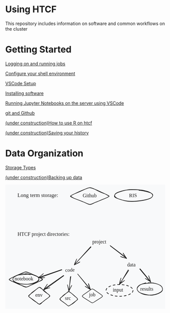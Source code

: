 # Using HTCF
This repository includes information on software and common workflows on the cluster

# <a name="documentslist"></a>Getting Started
[Logging on and running jobs](https://github.com/dbaldridge-lab/htcf/blob/main/htcf_access.md)  

[Configure your shell environment](ç)

[VSCode Setup](https://github.com/dbaldridge-lab/htcf/blob/main/vscode.md)  

[Installing software](https://github.com/dbaldridge-lab/htcf/blob/main/spack.md)

[Running Jupyter Notebooks on the server using VSCode](https://github.com/dbaldridge-lab/htcf/blob/main/jupyter_vscode.md)  

[git and Github](https://github.com/dbaldridge-lab/htcf/blob/main/version_control.md)

[(under construction)How to use R on htcf](https://github.com/dbaldridge-lab/htcf/blob/main/using_R.md)  

[(under construction)Saving your history](https://github.com/dbaldridge-lab/htcf/blob/main/save_history.md)

# <a name="documentslist"></a>Data Organization
[Storage Types](https://htcf.wustl.edu/docs/storage/)

[(under construction)Backing up data](https://github.com/dbaldridge-lab/htcf/blob/main/backups.md)  

<svg version="1.1" xmlns="http://www.w3.org/2000/svg" viewBox="0 0 635.055078125 492.2080729599859" width="635.055078125" height="492.2080729599859">
  <!-- svg-source:excalidraw -->
  
  <defs>
    <style class="style-fonts">
      @font-face {
        font-family: "Virgil";
        src: url("https://excalidraw.com/Virgil.woff2");
      }
      @font-face {
        font-family: "Cascadia";
        src: url("https://excalidraw.com/Cascadia.woff2");
      }
      @font-face {
        font-family: "Assistant";
        src: url("https://excalidraw.com/Assistant-Regular.woff2");
      }
    </style>
    
  </defs>
  <rect x="0" y="0" width="635.055078125" height="492.2080729599859" fill="#f8f9fa"></rect><g stroke-linecap="round"><g transform="translate(417.40942705223887 241.87545144689437) rotate(0 31.930853421931786 25.086370744904983)"><path d="M-1.18 -0.68 C9.7 7.48, 53.85 40.6, 64.61 49.26 M0.41 1.58 C11.24 9.83, 53.73 42.33, 64.05 50.33" stroke="#1e1e1e" stroke-width="2" fill="none"></path></g><g transform="translate(417.40942705223887 241.87545144689437) rotate(0 31.930853421931786 25.086370744904983)"><path d="M40.21 42.79 C45 46.12, 50.52 45.93, 64.05 50.33 M40.21 42.79 C49.17 45.25, 59.47 49.45, 64.05 50.33" stroke="#1e1e1e" stroke-width="2" fill="none"></path></g><g transform="translate(417.40942705223887 241.87545144689437) rotate(0 31.930853421931786 25.086370744904983)"><path d="M50.64 29.23 C52.89 35.82, 55.82 38.98, 64.05 50.33 M50.64 29.23 C55.55 36.97, 61.76 46.49, 64.05 50.33" stroke="#1e1e1e" stroke-width="2" fill="none"></path></g></g><mask></mask><g stroke-linecap="round"><g transform="translate(340.5934433155471 247.27001363122304) rotate(0 -33.678286890106136 35.35701168663652)"><path d="M0.06 -0.21 C-10.9 11.46, -55.08 57.65, -66.2 69.54 M-1.37 -1.36 C-12.34 10.45, -55.59 58.74, -66.55 70.45" stroke="#1e1e1e" stroke-width="2" fill="none"></path></g><g transform="translate(340.5934433155471 247.27001363122304) rotate(0 -33.678286890106136 35.35701168663652)"><path d="M-57.02 47.34 C-59.94 55.28, -64.03 60.48, -66.55 70.45 M-57.02 47.34 C-60.09 54.4, -62.62 63.32, -66.55 70.45" stroke="#1e1e1e" stroke-width="2" fill="none"></path></g><g transform="translate(340.5934433155471 247.27001363122304) rotate(0 -33.678286890106136 35.35701168663652)"><path d="M-44.39 58.87 C-50.55 63.81, -57.93 66.02, -66.55 70.45 M-44.39 58.87 C-51.59 62.03, -58.29 67.14, -66.55 70.45" stroke="#1e1e1e" stroke-width="2" fill="none"></path></g></g><mask></mask><g transform="translate(345.548046875 216.08385420998587) rotate(0 34.189964294433594 12.5)"><text x="0" y="17.52" font-family="Virgil, Segoe UI Emoji" font-size="20px" fill="#1e1e1e" text-anchor="start" style="white-space: pre;" direction="ltr" dominant-baseline="alphabetic">project</text></g><g transform="translate(484.047265625 306.0713542099859) rotate(0 24.67998504638672 12.5)"><text x="0" y="17.52" font-family="Virgil, Segoe UI Emoji" font-size="20px" fill="#1e1e1e" text-anchor="start" style="white-space: pre;" direction="ltr" dominant-baseline="alphabetic">data</text></g><g transform="translate(237.9517640468233 326.8194986815453) rotate(357.11562259858 21.63311004638672 12.455078125000012)"><text x="0" y="17.45703750000002" font-family="Virgil, Segoe UI Emoji" font-size="19.92812500000002px" fill="#1e1e1e" text-anchor="start" style="white-space: pre;" direction="ltr" dominant-baseline="alphabetic">code</text></g><g stroke-linecap="round"><g transform="translate(232.21381676780248 359.763168976958) rotate(0 -39.02272869640123 28.42557699151388)"><path d="M0.3 0.64 C-12.86 10.36, -65.16 47.92, -78.38 57.18 M-1.01 -0.08 C-14.4 9.38, -66.9 45.69, -79.5 55.22" stroke="#1e1e1e" stroke-width="2" fill="none"></path></g><g transform="translate(232.21381676780248 359.763168976958) rotate(0 -39.02272869640123 28.42557699151388)"><path d="M-65.41 34.57 C-69.44 41.21, -74.84 47.31, -79.5 55.22 M-65.41 34.57 C-67.98 38.58, -71.78 45.23, -79.5 55.22" stroke="#1e1e1e" stroke-width="2" fill="none"></path></g><g transform="translate(232.21381676780248 359.763168976958) rotate(0 -39.02272869640123 28.42557699151388)"><path d="M-55.43 48.45 C-62.78 50.31, -71.64 51.6, -79.5 55.22 M-55.43 48.45 C-60.45 49.08, -66.68 52.35, -79.5 55.22" stroke="#1e1e1e" stroke-width="2" fill="none"></path></g></g><mask></mask><g stroke-linecap="round"><g transform="translate(258.97498218918344 364.936430583271) rotate(0 -2.7587801570917065 28.928789938357436)"><path d="M-0.53 -0.29 C-1.56 9.23, -4.91 48.62, -5.72 58.21 M1.39 -1.49 C0.14 8.17, -5.53 46.32, -6.78 56.28" stroke="#1e1e1e" stroke-width="2" fill="none"></path></g><g transform="translate(258.97498218918344 364.936430583271) rotate(0 -2.7587801570917065 28.928789938357436)"><path d="M-12.03 31.83 C-10.53 39.79, -7.67 48.58, -6.78 56.28 M-12.03 31.83 C-10.95 37.8, -9.24 43.58, -6.78 56.28" stroke="#1e1e1e" stroke-width="2" fill="none"></path></g><g transform="translate(258.97498218918344 364.936430583271) rotate(0 -2.7587801570917065 28.928789938357436)"><path d="M4.91 34.18 C0.66 41.27, -2.22 49.26, -6.78 56.28 M4.91 34.18 C1.75 39.52, -0.79 44.72, -6.78 56.28" stroke="#1e1e1e" stroke-width="2" fill="none"></path></g></g><mask></mask><g stroke-linecap="round"><g transform="translate(288.1124126632413 354.9883907298034) rotate(0 24.64441437766986 30.012184865091236)"><path d="M-0.88 -1.11 C7.33 8.86, 39.88 49, 48.25 59.2 M0.86 0.92 C9.51 11.07, 42.47 50.22, 50.41 60.3" stroke="#1e1e1e" stroke-width="2" fill="none"></path></g><g transform="translate(288.1124126632413 354.9883907298034) rotate(0 24.64441437766986 30.012184865091236)"><path d="M28.91 47.54 C31.66 48.73, 36.79 53.24, 50.41 60.3 M28.91 47.54 C36.07 50.46, 41.05 55.67, 50.41 60.3" stroke="#1e1e1e" stroke-width="2" fill="none"></path></g><g transform="translate(288.1124126632413 354.9883907298034) rotate(0 24.64441437766986 30.012184865091236)"><path d="M42.14 36.71 C41.96 40.15, 44.23 47.01, 50.41 60.3 M42.14 36.71 C45.32 42.88, 46.29 51.38, 50.41 60.3" stroke="#1e1e1e" stroke-width="2" fill="none"></path></g></g><mask></mask><g transform="translate(119.10600401105012 426.36569283204585) rotate(0 15.369987487792969 12.5)"><text x="0" y="17.52" font-family="Virgil, Segoe UI Emoji" font-size="20px" fill="#1e1e1e" text-anchor="start" style="white-space: pre;" direction="ltr" dominant-baseline="alphabetic">env</text></g><g transform="translate(236.94960937500002 439.0908854599859) rotate(0 14.749984741210938 12.5)"><text x="0" y="17.52" font-family="Virgil, Segoe UI Emoji" font-size="20px" fill="#1e1e1e" text-anchor="start" style="white-space: pre;" direction="ltr" dominant-baseline="alphabetic">src</text></g><g transform="translate(332.652734375 424.5869792099859) rotate(0 13.899986267089844 12.5)"><text x="0" y="17.52" font-family="Virgil, Segoe UI Emoji" font-size="20px" fill="#1e1e1e" text-anchor="start" style="white-space: pre;" direction="ltr" dominant-baseline="alphabetic">job</text></g><g stroke-linecap="round"><g transform="translate(488.8745695422907 338.1496407690207) rotate(0 -17.751529063989224 28.699137970482575)"><path d="M-0.6 -0.96 C-6.33 8.86, -29.04 47.89, -34.8 57.8 M1.28 1.15 C-4.51 10.7, -29.21 46.62, -35.38 55.89" stroke="#1e1e1e" stroke-width="2" fill="none"></path></g><g transform="translate(488.8745695422907 338.1496407690207) rotate(0 -17.751529063989224 28.699137970482575)"><path d="M-29.29 31.64 C-32.74 39.23, -32.09 45.07, -35.38 55.89 M-29.29 31.64 C-32.27 40.42, -35.2 50.7, -35.38 55.89" stroke="#1e1e1e" stroke-width="2" fill="none"></path></g><g transform="translate(488.8745695422907 338.1496407690207) rotate(0 -17.751529063989224 28.699137970482575)"><path d="M-15.13 41.22 C-22.25 46.19, -25.37 49.49, -35.38 55.89 M-15.13 41.22 C-23.62 46.38, -32.12 52.88, -35.38 55.89" stroke="#1e1e1e" stroke-width="2" fill="none"></path></g></g><mask></mask><g stroke-linecap="round"><g transform="translate(533.8979875236905 332.68414767473837) rotate(0 21.672295300654724 26.801025142623764)"><path d="M-0.28 1.08 C6.9 10.2, 36.66 45.04, 43.95 53.84 M1.78 0.6 C8.77 9.42, 36.48 42.72, 43.32 51.84" stroke="#1e1e1e" stroke-width="2" fill="none"></path></g><g transform="translate(533.8979875236905 332.68414767473837) rotate(0 21.672295300654724 26.801025142623764)"><path d="M22.01 38.77 C31.7 44.73, 38.28 48.88, 43.32 51.84 M22.01 38.77 C28.76 42.17, 35.97 46.93, 43.32 51.84" stroke="#1e1e1e" stroke-width="2" fill="none"></path></g><g transform="translate(533.8979875236905 332.68414767473837) rotate(0 21.672295300654724 26.801025142623764)"><path d="M35.4 28.13 C39.99 38.05, 41.55 46.19, 43.32 51.84 M35.4 28.13 C37.76 34.91, 40.64 43.11, 43.32 51.84" stroke="#1e1e1e" stroke-width="2" fill="none"></path></g></g><mask></mask><g transform="translate(536.004296875 402.5088542099859) rotate(0 34.58995819091797 12.5)"><text x="0" y="17.52" font-family="Virgil, Segoe UI Emoji" font-size="20px" fill="#1e1e1e" text-anchor="start" style="white-space: pre;" direction="ltr" dominant-baseline="alphabetic">results</text></g><g transform="translate(426.766015625 406.3096354599859) rotate(0 23.119972229003906 12.5)"><text x="0" y="17.52" font-family="Virgil, Segoe UI Emoji" font-size="20px" fill="#1e1e1e" text-anchor="start" style="white-space: pre;" direction="ltr" dominant-baseline="alphabetic">input</text></g><g stroke-linecap="round"><g transform="translate(225.03675749944975 337.5476521394402) rotate(0 -46.97944492915043 15.884677143005302)"><path d="M-0.06 -0.03 C-15.44 5.37, -77.32 26.83, -92.96 32.19 M-1.55 -1.1 C-16.94 3.96, -77.86 25.1, -93.39 30.29" stroke="#1e1e1e" stroke-width="2" fill="none"></path></g><g transform="translate(225.03675749944975 337.5476521394402) rotate(0 -46.97944492915043 15.884677143005302)"><path d="M-73.91 14.61 C-78.72 20.06, -82.69 22.25, -93.39 30.29 M-73.91 14.61 C-79.63 20.1, -86.48 25.24, -93.39 30.29" stroke="#1e1e1e" stroke-width="2" fill="none"></path></g><g transform="translate(225.03675749944975 337.5476521394402) rotate(0 -46.97944492915043 15.884677143005302)"><path d="M-68.39 30.8 C-74.51 32.32, -79.81 30.59, -93.39 30.29 M-68.39 30.8 C-75.95 30.9, -84.63 30.67, -93.39 30.29" stroke="#1e1e1e" stroke-width="2" fill="none"></path></g></g><mask></mask><g transform="translate(36.76992187500002 361.1672666157897) rotate(0 42.359954833984375 12.5)"><text x="0" y="17.52" font-family="Virgil, Segoe UI Emoji" font-size="20px" fill="#1e1e1e" text-anchor="start" style="white-space: pre;" direction="ltr" dominant-baseline="alphabetic">notebook</text></g><g stroke-linecap="round" transform="translate(522.976953125 388.4072917099859) rotate(0 51.0390625 24.185546875)"><path d="M44.43 0.21 C53.02 -0.51, 63.87 0.69, 72.14 2.64 C80.42 4.58, 89.16 8.06, 94.09 11.88 C99.02 15.7, 101.79 21.34, 101.72 25.55 C101.65 29.76, 98.69 33.69, 93.66 37.14 C88.64 40.58, 80.11 44.3, 71.56 46.21 C63.02 48.13, 51.43 49.28, 42.39 48.61 C33.35 47.94, 24.06 45.31, 17.32 42.19 C10.58 39.06, 4.36 33.91, 1.96 29.86 C-0.44 25.81, 0.01 21.94, 2.9 17.9 C5.79 13.87, 10.36 8.47, 19.3 5.64 C28.23 2.82, 48.35 1.6, 56.53 0.95 C64.71 0.29, 68.38 1.41, 68.36 1.7 M33.13 2.82 C41.11 1.26, 52.1 0.42, 61.27 1.29 C70.45 2.15, 81.82 5.31, 88.18 8.02 C94.55 10.72, 97.54 13.4, 99.48 17.51 C101.41 21.62, 102.62 28.3, 99.8 32.67 C96.98 37.04, 90.02 40.96, 82.55 43.74 C75.09 46.51, 64.46 49.24, 55.04 49.32 C45.62 49.39, 33.97 46.32, 26.03 44.17 C18.09 42.02, 11.64 40.13, 7.4 36.42 C3.16 32.71, 0.01 26.49, 0.59 21.93 C1.16 17.37, 5.46 12.54, 10.85 9.05 C16.24 5.55, 29.07 2.36, 32.93 0.95 C36.79 -0.46, 33.72 0.13, 34.02 0.59" stroke="#1e1e1e" stroke-width="2" fill="none"></path></g><g stroke-linecap="round" transform="translate(90.38350122599707 404.7869792099858) rotate(0 44.353515625 35)"><path d="M56.25 9 C62.39 17.3, 71.57 23.47, 77.46 27 M56.25 9 C62.06 12.68, 66.42 17.59, 77.46 27 M77.46 27 C90.46 36.61, 89.15 35.52, 77.46 45 M77.46 27 C89.24 34.27, 86.98 37.57, 77.46 45 M77.46 45 C73.79 47.13, 66.1 52.75, 56.25 61 M77.46 45 C70.6 49.27, 64.92 54.29, 56.25 61 M56.25 61 C43.13 70.63, 43.18 70.65, 33.75 61 M56.25 61 C47.13 71.28, 45.81 71.84, 33.75 61 M33.75 61 C29.15 59.25, 22.59 54.33, 11.25 45 M33.75 61 C25.48 55.18, 17.77 48.12, 11.25 45 M11.25 45 C-1.97 36.18, 1.34 37.14, 11.25 27 M11.25 45 C-0.93 35.03, -2.03 37.55, 11.25 27 M11.25 27 C14.35 21.24, 21.4 18.52, 33.75 9 M11.25 27 C20.69 20.44, 27.95 13.6, 33.75 9 M33.75 9 C46.57 -1.8, 43.58 1, 56.25 9 M33.75 9 C45.49 -1.16, 46.26 -1.66, 56.25 9" stroke="#1e1e1e" stroke-width="2" fill="none"></path></g><g stroke-linecap="round" transform="translate(214.32851562500002 421.8174479599859) rotate(0 37.59765625 30.1953125)"><path d="M47.5 7.75 C54.51 12.7, 60.27 18.23, 65.7 23.25 M47.5 7.75 C53.57 12.06, 57.02 17, 65.7 23.25 M65.7 23.25 C74.26 30.13, 75.05 31.73, 65.7 38.75 M65.7 23.25 C77.42 32.77, 73.36 32.98, 65.7 38.75 M65.7 38.75 C59.38 44.73, 55.63 49.16, 47.5 52.64 M65.7 38.75 C60.78 42.19, 56.01 46.57, 47.5 52.64 M47.5 52.64 C36.75 59.3, 38.11 62.16, 28.5 52.64 M47.5 52.64 C37.09 58.47, 37.41 61.54, 28.5 52.64 M28.5 52.64 C25.05 50.78, 19.07 44.62, 9.5 38.75 M28.5 52.64 C23.85 49.15, 18.99 45.21, 9.5 38.75 M9.5 38.75 C0.55 29.41, 0.43 32.06, 9.5 23.25 M9.5 38.75 C1.85 32.89, -2.16 31.68, 9.5 23.25 M9.5 23.25 C13.65 17.96, 19.64 12.97, 28.5 7.75 M9.5 23.25 C15.06 18.87, 21.48 13.19, 28.5 7.75 M28.5 7.75 C36.6 0.82, 36.99 -0.63, 47.5 7.75 M28.5 7.75 C35.82 -1.04, 38.96 0.23, 47.5 7.75" stroke="#1e1e1e" stroke-width="2" fill="none"></path></g><g stroke-linecap="round" transform="translate(302.902734375 411.1963542099859) rotate(0 42.9765625 29.306640625)"><path d="M53.75 7.5 C60.97 12.55, 68.18 17.59, 75.2 22.5 M53.75 7.5 C61.17 12.69, 68.58 17.87, 75.2 22.5 M75.2 22.5 C85.95 30, 85.95 30, 75.2 37.5 M75.2 22.5 C85.95 30, 85.95 30, 75.2 37.5 M75.2 37.5 C70.88 40.24, 66.56 42.98, 53.75 51.11 M75.2 37.5 C67.06 42.67, 58.92 47.83, 53.75 51.11 M53.75 51.11 C43 58.61, 43 58.61, 32.25 51.11 M53.75 51.11 C43 58.61, 43 58.61, 32.25 51.11 M32.25 51.11 C23.67 45.68, 15.09 40.25, 10.75 37.5 M32.25 51.11 C23.88 45.82, 15.52 40.52, 10.75 37.5 M10.75 37.5 C0 30, 0 30, 10.75 22.5 M10.75 37.5 C0 30, 0 30, 10.75 22.5 M10.75 22.5 C18.6 17.02, 26.45 11.54, 32.25 7.5 M10.75 22.5 C18.66 16.98, 26.57 11.46, 32.25 7.5 M32.25 7.5 C43 0, 43 0, 53.75 7.5 M32.25 7.5 C43 0, 43 0, 53.75 7.5" stroke="#1e1e1e" stroke-width="2" fill="none"></path></g><g stroke-linecap="round" transform="translate(433.7271601910596 20.557777098254974) rotate(0 75.68755501906062 22.7595612395304)"><path d="M92.43 0.34 C104.23 0.72, 117.52 2.66, 126.87 5.29 C136.23 7.92, 144.79 12.3, 148.57 16.12 C152.35 19.94, 152.51 24.61, 149.56 28.21 C146.6 31.82, 139.54 35.17, 130.85 37.74 C122.16 40.31, 109.26 42.35, 97.42 43.63 C85.58 44.92, 71.94 46.23, 59.79 45.45 C47.63 44.67, 33.76 41.64, 24.49 38.95 C15.23 36.26, 7.94 32.83, 4.19 29.3 C0.45 25.76, -0.44 21.28, 2.03 17.73 C4.49 14.18, 10.54 10.85, 18.97 8.01 C27.41 5.18, 38.01 1.86, 52.63 0.72 C67.25 -0.43, 95.28 0.39, 106.7 1.13 C118.13 1.87, 121.64 4.78, 121.17 5.13 M97.18 2.38 C108.98 3.09, 121.49 5.97, 130.45 8.48 C139.41 10.99, 148.18 13.69, 150.93 17.45 C153.68 21.21, 151.1 27.34, 146.96 31.02 C142.83 34.71, 135.15 37.19, 126.12 39.56 C117.08 41.93, 104.74 44.15, 92.75 45.22 C80.76 46.28, 66.32 47.28, 54.19 45.96 C42.05 44.64, 28.87 40.2, 19.93 37.28 C10.99 34.37, 3.21 31.94, 0.55 28.47 C-2.12 25.01, 0.07 19.98, 3.93 16.49 C7.8 12.99, 14.54 10.35, 23.75 7.49 C32.96 4.64, 46.95 0.57, 59.18 -0.63 C71.42 -1.84, 90.7 -0.29, 97.16 0.26 C103.62 0.81, 98.16 2.3, 97.95 2.68" stroke="#1e1e1e" stroke-width="2" fill="none"></path></g><g stroke-linecap="round" transform="translate(253.8402708639822 10) rotate(0 81.477711692556 35)"><path d="M102.5 9 C114.53 15.9, 128.07 22.38, 142.46 27 M102.5 9 C116.44 14.72, 129.51 21.41, 142.46 27 M142.46 27 C162.69 37.65, 162.41 36.34, 142.46 45 M142.46 27 C163.8 37.16, 164.96 34.91, 142.46 45 M142.46 45 C125.6 50.34, 111.58 58.85, 102.5 61 M142.46 45 C130.77 49.54, 117.62 55.54, 102.5 61 M102.5 61 C81.34 71.56, 80.47 70.11, 61.5 61 M102.5 61 C82.34 71.73, 84.04 72.01, 61.5 61 M61.5 61 C49.31 56.34, 35.78 50.27, 20.5 45 M61.5 61 C47.53 54.79, 34.29 50.43, 20.5 45 M20.5 45 C1.62 34.58, 1.56 35.41, 20.5 27 M20.5 45 C-1.6 35.8, 0.27 36.78, 20.5 27 M20.5 27 C37.09 19.01, 50.47 13.22, 61.5 9 M20.5 27 C36.49 20.47, 51.6 14.21, 61.5 9 M61.5 9 C80.04 1.35, 82.3 -0.82, 102.5 9 M61.5 9 C82.67 -0.06, 82.71 1.85, 102.5 9" stroke="#1e1e1e" stroke-width="2" fill="none"></path></g><g transform="translate(303.64915692266254 32.5) rotate(0 31.429969787597656 12.5)"><text x="31.429969787597656" y="17.52" font-family="Virgil, Segoe UI Emoji" font-size="20px" fill="#1e1e1e" text-anchor="middle" style="white-space: pre;" direction="ltr" dominant-baseline="alphabetic">Github</text></g><g transform="translate(491.7118305787376 32.04414718564459) rotate(358.2144817284663 18.30998992919922 12.5)"><text x="0" y="17.52" font-family="Virgil, Segoe UI Emoji" font-size="20px" fill="#1e1e1e" text-anchor="start" style="white-space: pre;" direction="ltr" dominant-baseline="alphabetic">RIS</text></g><g transform="translate(48.10557132597938 30.927667677307454) rotate(0 99.24383544921875 13.27503189170966)"><text x="0" y="18.606284699420275" font-family="Virgil, Segoe UI Emoji" font-size="21.240051026735475px" fill="#1e1e1e" text-anchor="start" style="white-space: pre;" direction="ltr" dominant-baseline="alphabetic">Long term storage:</text></g><g stroke-linecap="round" transform="translate(29.337499999999977 353.871223979993) rotate(0 51.78125 20.150000000000006)"><path d="M49.77 -0.89 C59.22 -1.33, 70.65 0.57, 79.09 2.77 C87.54 4.96, 96.49 8.37, 100.44 12.28 C104.39 16.18, 105.43 22.12, 102.78 26.19 C100.13 30.25, 92.55 34.29, 84.54 36.65 C76.53 39.02, 64.94 40.28, 54.73 40.37 C44.51 40.47, 31.8 39.28, 23.26 37.22 C14.72 35.17, 6.94 31.7, 3.49 28.06 C0.03 24.41, -0.09 19.2, 2.55 15.33 C5.19 11.46, 10.23 7.21, 19.32 4.84 C28.41 2.46, 49.39 1.84, 57.09 1.09 C64.79 0.34, 65.56 0.19, 65.52 0.34 M68.81 0.55 C78.04 1.62, 88.88 4.97, 94.72 8.15 C100.56 11.34, 104.21 15.77, 103.85 19.67 C103.49 23.57, 98.98 28.21, 92.56 31.54 C86.15 34.86, 74.96 38.34, 65.36 39.61 C55.76 40.89, 44.5 40.75, 34.96 39.21 C25.41 37.67, 13.83 33.71, 8.09 30.38 C2.34 27.04, 0.01 22.77, 0.5 19.18 C0.99 15.59, 4.95 12.15, 11.03 8.86 C17.11 5.56, 27.41 0.51, 36.99 -0.61 C46.56 -1.74, 63.22 1.56, 68.49 2.1 C73.76 2.64, 68.62 2.61, 68.61 2.64" stroke="#1e1e1e" stroke-width="2" fill="none"></path></g><g stroke-linecap="round" transform="translate(10 343.53684897999295) rotate(0 71.09375000000001 31.654687499999994)"><path d="M90 8 C102.4 16.17, 116.05 18.55, 124.19 24 M90 8 C98.27 11.28, 104.89 14.36, 124.19 24 M124.19 24 C143.21 30.1, 142.85 32.96, 124.19 40 M124.19 24 C140.45 31.35, 140.33 30.51, 124.19 40 M124.19 40 C117.94 42.36, 108.13 45.51, 90 55.31 M124.19 40 C114.46 44.2, 106.11 48.92, 90 55.31 M90 55.31 C72.12 64.89, 73.66 62.52, 54 55.31 M90 55.31 C72.51 65.53, 69.85 63.88, 54 55.31 M54 55.31 C41.17 48.14, 26.48 41.55, 18 40 M54 55.31 C44.04 52.23, 34.35 46.69, 18 40 M18 40 C1.25 31.93, 0.08 32.3, 18 24 M18 40 C1.69 29.79, 0.68 34.18, 18 24 M18 24 C30.21 17.25, 45.64 11.79, 54 8 M18 24 C27.9 19.53, 35.9 15.89, 54 8 M54 8 C72.56 -0.36, 71.15 -0.01, 90 8 M54 8 C73.28 -0.35, 70.74 1.71, 90 8" stroke="#1e1e1e" stroke-width="2" fill="none"></path></g><g stroke-linecap="round" transform="translate(400.13124999999997 395.52122397999295) rotate(0 53.56875000000002 23.178125000000023)"><path d="M107.14 23.18 C107.14 24.28, 106.95 25.39, 106.59 26.48 C106.23 27.57, 105.68 28.65, 104.97 29.71 C104.25 30.76, 103.35 31.81, 102.3 32.81 C101.24 33.81, 100.01 34.78, 98.63 35.71 C97.26 36.63, 95.72 37.53, 94.05 38.36 C92.39 39.19, 90.57 39.97, 88.65 40.69 C86.73 41.42, 84.67 42.08, 82.53 42.68 C80.39 43.27, 78.13 43.8, 75.82 44.26 C73.51 44.72, 71.1 45.11, 68.66 45.42 C66.22 45.73, 63.71 45.96, 61.19 46.12 C58.68 46.28, 56.11 46.36, 53.57 46.36 C51.03 46.36, 48.46 46.28, 45.95 46.12 C43.43 45.96, 40.91 45.73, 38.48 45.42 C36.04 45.11, 33.63 44.72, 31.32 44.26 C29 43.8, 26.75 43.27, 24.61 42.68 C22.47 42.08, 20.41 41.42, 18.49 40.69 C16.57 39.97, 14.75 39.19, 13.08 38.36 C11.42 37.53, 9.88 36.63, 8.5 35.71 C7.13 34.78, 5.9 33.81, 4.84 32.81 C3.79 31.81, 2.89 30.76, 2.17 29.71 C1.45 28.65, 0.91 27.57, 0.55 26.48 C0.18 25.39, 0 24.28, 0 23.18 C0 22.08, 0.18 20.97, 0.55 19.88 C0.91 18.79, 1.45 17.7, 2.17 16.65 C2.89 15.59, 3.79 14.55, 4.84 13.55 C5.9 12.55, 7.13 11.57, 8.5 10.65 C9.88 9.72, 11.42 8.83, 13.08 8 C14.75 7.17, 16.57 6.38, 18.49 5.66 C20.41 4.94, 22.47 4.27, 24.61 3.68 C26.75 3.08, 29 2.55, 31.32 2.09 C33.63 1.64, 36.04 1.25, 38.48 0.94 C40.91 0.63, 43.43 0.39, 45.95 0.24 C48.46 0.08, 51.03 0, 53.57 0 C56.11 0, 58.68 0.08, 61.19 0.24 C63.71 0.39, 66.22 0.63, 68.66 0.94 C71.1 1.25, 73.51 1.64, 75.82 2.09 C78.13 2.55, 80.39 3.08, 82.53 3.68 C84.67 4.27, 86.73 4.94, 88.65 5.66 C90.57 6.38, 92.39 7.17, 94.05 8 C95.72 8.83, 97.26 9.72, 98.63 10.65 C100.01 11.57, 101.24 12.55, 102.3 13.55 C103.35 14.55, 104.25 15.59, 104.97 16.65 C105.68 17.7, 106.23 18.79, 106.59 19.88 C106.95 20.97, 107.05 22.63, 107.14 23.18 C107.23 23.73, 107.23 22.63, 107.14 23.18" stroke="#1e1e1e" stroke-width="2.5" fill="none" stroke-dasharray="8 10"></path></g><g transform="translate(48.53750000000002 185.01809897999294) rotate(0 123.58988189697266 12.5)"><text x="0" y="17.52" font-family="Virgil, Segoe UI Emoji" font-size="20px" fill="#1e1e1e" text-anchor="start" style="white-space: pre;" direction="ltr" dominant-baseline="alphabetic">HTCF project directories:</text></g></svg>
